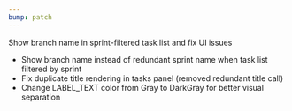 ```yaml
---
bump: patch
---
```


Show branch name in sprint-filtered task list and fix UI issues

- Show branch name instead of redundant sprint name when task list filtered by sprint
- Fix duplicate title rendering in tasks panel (removed redundant title call)
- Change LABEL_TEXT color from Gray to DarkGray for better visual separation
